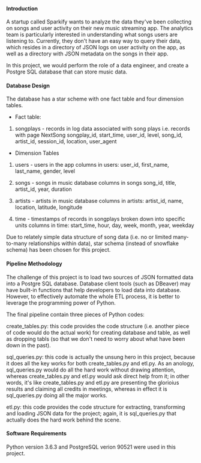 #### Introduction

A startup called Sparkify wants to analyze the data they've been collecting on songs and user activity on their new music streaming app. The analytics team is particularly interested in understanding what songs users are listening to. Currently, they don't have an easy way to query their data, which resides in a directory of JSON logs on user activity on the app, as well as a directory with JSON metadata on the songs in their app.

In this project, we would perform the role of a data engineer, and create a Postgre SQL database that can store music data.



#### Database Design

The database has a star scheme with one fact table and four dimension tables.

* Fact table: 
1. songplays - records in log data associated with song plays i.e. records with page NextSong
   songplay_id, start_time, user_id, level, song_id, artist_id, session_id, location, user_agent


* Dimension Tables
1. users - users in the app
   columns in users: user_id, first_name, last_name, gender, level

2. songs - songs in music database
   columns in songs song_id, title, artist_id, year, duration

3. artists - artists in music database
   columns in artists: artist_id, name, location, latitude, longitude

4. time - timestamps of records in songplays broken down into specific units
   columns in time: start_time, hour, day, week, month, year, weekday


Due to relately simple data structure of song data (i.e. no or limited many-to-many relationships within data), star schema (instead of snowflake schema) has been chosen for this project.



#### Pipeline Methodology

The challenge of this project is to load two sources of JSON formatted data into a Postgre SQL database. Database client tools (such as DBeaver) may have built-in functions that help developers to load data into database. However, to effectively automate the whole ETL process, it is better to leverage the programming power of Python.

The final pipeline contain three pieces of Python codes:

create_tables.py: this code provides the code structure (i.e. another piece of code would do the actual work) for creating database and table, as well as dropping tabls (so that we don't need to worry about what have been down in the past).

sql_queries.py: this code is actually the unsung hero in this project, because it does all the key works for both create_tables.py and etl.py. As an anology, sql_queries.py would do all the hard work without drawing attention, whereas create_tables.py and etl.py would ask direct help from it; in other words, it's like create_tables.py and etl.py are presenting the glorioius results and claiming all credits in meetings, whereas in effect it is sql_queries.py doing all the major works.

etl.py: this code provides the code structure for extracting, transforming and loading JSON data for the project; again, it is sql_queries.py that actually does the hard work behind the scene.



#### Software Requirements

Python version 3.6.3 and PostgreSQL verion 90521 were used in this project.
